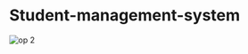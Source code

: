 # Student-management-system


![op 2](https://github.com/Sneha21-K/Student_management-system/assets/91864007/7791ecc4-944e-482f-b73c-4a7da5519683)
